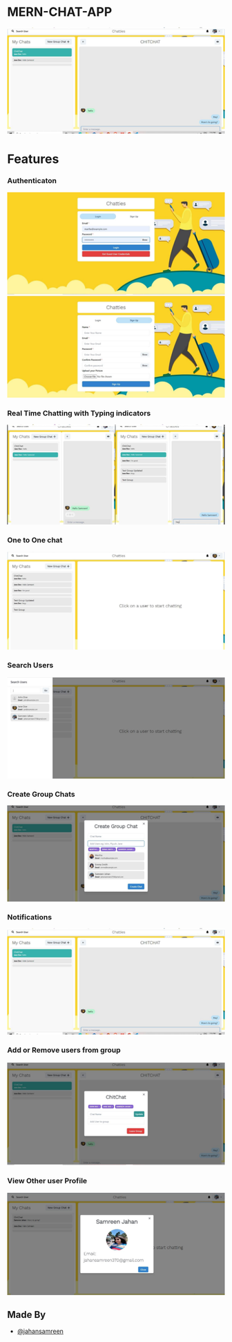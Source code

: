 # MERN-CHAT-APP


![](https://github.com/jahansamreen/mern-chat-app/blob/master/Screenshots/group%20notif.jpeg)



# Features


### Authenticaton
![](https://github.com/jahansamreen/mern-chat-app/blob/master/Screenshots/login.jpeg)
![](https://github.com/jahansamreen/mern-chat-app/blob/master/Screenshots/sign%20up.jpeg)
### Real Time Chatting with Typing indicators
![](https://github.com/jahansamreen/mern-chat-app/blob/master/Screenshots/real-time.jpeg)
### One to One chat
![](https://github.com/jahansamreen/mern-chat-app/blob/master/Screenshots/mainscreen.jpeg)
### Search Users
![](https://github.com/jahansamreen/mern-chat-app/blob/master/Screenshots/search%20user.jpeg)
### Create Group Chats
![](https://github.com/jahansamreen/mern-chat-app/blob/master/Screenshots/new%20grp.jpeg)
### Notifications 
![](https://github.com/jahansamreen/mern-chat-app/blob/master/Screenshots/group%20notif.jpeg)
### Add or Remove users from group
![](https://github.com/jahansamreen/mern-chat-app/blob/master/Screenshots/add%20rem.jpeg)
### View Other user Profile
![](https://github.com/jahansamreen/mern-chat-app/blob/master/Screenshots/profile.jpeg)
## Made By

- [@jahansamreen](https://github.com/jahansamreen)
